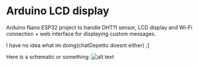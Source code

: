 
# Arduino LCD display

Arduino Nano ESP32 project to handle DHT11 sensor, LCD display and Wi-Fi connection + web interface for displaying custom messages.

I have no idea what im doing(chatGepetto doesnt either) ;]

Here is a schematic or something:
![alt text](https://i.imgur.com/oHr4ydR.png)
